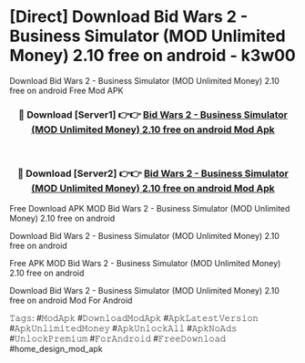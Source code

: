 # [Direct] Download Bid Wars 2 - Business Simulator (MOD Unlimited Money) 2.10 free on android - k3w00
Download Bid Wars 2 - Business Simulator (MOD Unlimited Money) 2.10 free on android Free Mod APK

<div align="center">
<h3>🔴 Download [Server1] 👉👉 <a href="https://apk-comot.site?title=Bid_Wars_2_-_Business_Simulator_(MOD_Unlimited_Money)_2.10_free_on_android">Bid Wars 2 - Business Simulator (MOD Unlimited Money) 2.10 free on android Mod Apk</a></h3><br>

<h3>🔴 Download [Server2] 👉👉 <a href="https://apk-comot.site?title=Bid_Wars_2_-_Business_Simulator_(MOD_Unlimited_Money)_2.10_free_on_android">Bid Wars 2 - Business Simulator (MOD Unlimited Money) 2.10 free on android Mod Apk</a></h3>
</div>


Free Download APK MOD Bid Wars 2 - Business Simulator (MOD Unlimited Money) 2.10 free on android

Download Bid Wars 2 - Business Simulator (MOD Unlimited Money) 2.10 free on android 

Free APK MOD Bid Wars 2 - Business Simulator (MOD Unlimited Money) 2.10 free on android 

Download Bid Wars 2 - Business Simulator (MOD Unlimited Money) 2.10 free on android Mod For Android

𝚃𝚊𝚐𝚜: #𝙼𝚘𝚍𝙰𝚙𝚔 #𝙳𝚘𝚠𝚗𝚕𝚘𝚊𝚍𝙼𝚘𝚍𝙰𝚙𝚔 #𝙰𝚙𝚔𝙻𝚊𝚝𝚎𝚜𝚝𝚅𝚎𝚛𝚜𝚒𝚘𝚗 #𝙰𝚙𝚔𝚄𝚗𝚕𝚒𝚖𝚒𝚝𝚎𝚍𝙼𝚘𝚗𝚎𝚢 #𝙰𝚙𝚔𝚄𝚗𝚕𝚘𝚌𝚔𝙰𝚕𝚕 #𝙰𝚙𝚔𝙽𝚘𝙰𝚍𝚜 #𝚄𝚗𝚕𝚘𝚌𝚔𝙿𝚛𝚎𝚖𝚒𝚞𝚖 #𝙵𝚘𝚛𝙰𝚗𝚍𝚛𝚘𝚒𝚍 #𝙵𝚛𝚎𝚎𝙳𝚘𝚠𝚗𝚕𝚘𝚊𝚍 #home_design_mod_apk